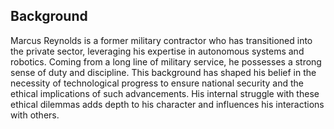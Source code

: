 ## Background
Marcus Reynolds is a former military contractor who has transitioned into the private sector, leveraging his expertise in autonomous systems and robotics. Coming from a long line of military service, he possesses a strong sense of duty and discipline. This background has shaped his belief in the necessity of technological progress to ensure national security and the ethical implications of such advancements. His internal struggle with these ethical dilemmas adds depth to his character and influences his interactions with others. 
